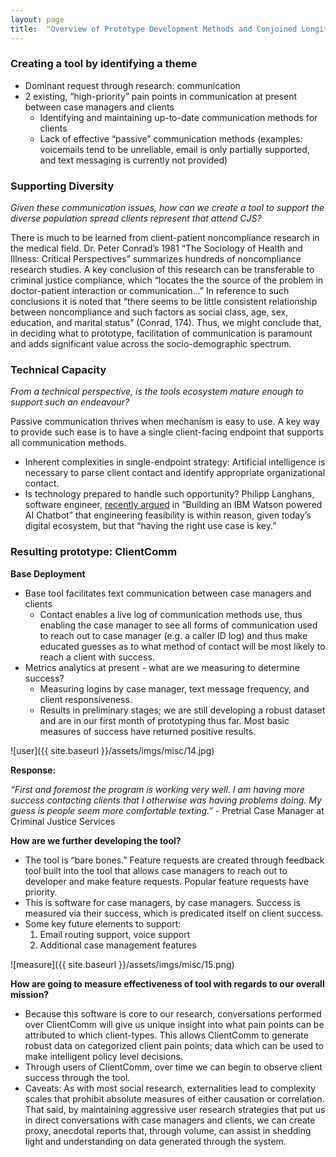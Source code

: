 ```yaml
---
layout: page
title:  "Overview of Prototype Development Methods and Conjoined Longitudinal Research Methods"
---
```


### Creating a tool by identifying a theme

- Dominant request through research: communication
- 2 existing, “high-priority” pain points in communication at present between case managers and clients
	- Identifying and maintaining up-to-date communication methods for clients
	- Lack of effective “passive” communication methods (examples: voicemails tend to be unreliable, email is only partially supported, and text messaging is currently not provided)


### Supporting Diversity

*Given these communication issues, how can we create a tool to support the diverse population spread clients represent that attend CJS?*

There is much to be learned from client-patient noncompliance research in the medical field. Dr. Peter Conrad’s 1981 “The Sociology of Health and Illness: Critical Perspectives” summarizes hundreds of noncompliance research studies. A key conclusion of this research can be transferable to criminal justice compliance, which “locates the the source of the problem in doctor-patient interaction or communication…” In reference to such conclusions it is noted that “there seems to be little consistent relationship between noncompliance and such factors as social class, age, sex, education, and marital status” (Conrad, 174). Thus, we might conclude that, in deciding what to prototype, facilitation of communication is paramount and adds significant value across the socio-demographic spectrum.


### Technical Capacity

*From a technical perspective, is the tools ecosystem mature enough to support such an endeavour?*

Passive communication thrives when mechanism is easy to use. A key way to provide such ease is to have a single client-facing endpoint that supports all communication methods. 

- Inherent complexities in single-endpoint strategy: Artificial intelligence is necessary to parse client contact and identify appropriate organizational contact.
- Is technology prepared to handle such opportunity? Philipp Langhans, software engineer, [recently argued](https://medium.com/@philipp_lgh/building-an-ibm-watson-powered-ai-chatbot-9635290fb1d3#.7957phe86) in “Building an IBM Watson powered AI Chatbot” that engineering feasibility is within reason, given today’s digital ecosystem, but that “having the right use case is key.”


### Resulting prototype: ClientComm

**Base Deployment**

- Base tool facilitates text communication between case managers and clients
	- Contact enables a live log of communication methods use, thus enabling the case manager to see all forms of communication used to reach out to case manager (e.g. a caller ID log) and thus make educated guesses as to what method of contact will be most likely to reach a client with success.
- Metrics analytics at present - what are we measuring to determine success?
	- Measuring logins by case manager, text message frequency, and client responsiveness.
	- Results in preliminary stages; we are still developing a robust dataset and are in our first month of prototyping thus far. Most basic measures of success have returned positive results.

![user]({{ site.baseurl }}/assets/imgs/misc/14.jpg)

**Response:** 

*“First and foremost the program is working very well. I am having more success contacting clients that I otherwise was having problems doing. My guess is people seem more comfortable texting.”* - Pretrial Case Manager at Criminal Justice Services

**How are we further developing the tool?**

- The tool is “bare bones.” Feature requests are created through feedback tool built into the tool that allows case managers to reach out to developer and make feature requests. Popular feature requests have priority.
- This is software for case managers, by case managers. Success is measured via their success, which is predicated itself on client success.
- Some key future elements to support:
	1. Email routing support, voice support
	2. Additional case management features

![measure]({{ site.baseurl }}/assets/imgs/misc/15.png)

**How are going to measure effectiveness of tool with regards to our overall mission?**

- Because this software is core to our research, conversations performed over ClientComm will give us unique insight into what pain points can be attributed to which client-types. This allows ClientComm to generate robust data on categorized client pain points; data which can be used to make intelligent policy level decisions.
- Through users of ClientComm, over time we can begin to observe client success through the tool.
- Caveats: As with most social research, externalities lead to complexity scales that prohibit absolute measures of either causation or correlation. That said, by maintaining aggressive user research strategies that put us in direct conversations with case managers and clients, we can create proxy, anecdotal reports that, through volume, can assist in shedding light and understanding on data generated through the system.